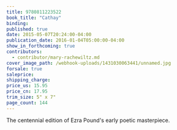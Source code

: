 ```yaml
---
title: 9780811223522
book_title: "Cathay"
binding:
published: true
date: 2015-05-07T20:24:00-04:00
publication_date: 2016-01-04T05:00:00-04:00
show_in_forthcoming: true
contributors:
  - contributor/mary-rachewiltz.md
cover_image_path: /webhook-uploads/1431030063441/unnamed.jpg
forsale: true
saleprice:
shipping_charge:
price_us: 15.95
price_cn: 17.95
trim_size: 5" x 7"
page_count: 144
---
```

The centennial edition of Ezra Pound's early poetic masterpiece.


